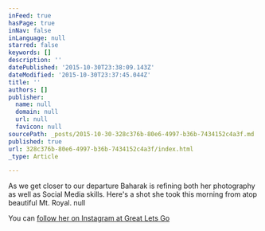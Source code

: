 ```yaml
---
inFeed: true
hasPage: true
inNav: false
inLanguage: null
starred: false
keywords: []
description: ''
datePublished: '2015-10-30T23:38:09.143Z'
dateModified: '2015-10-30T23:37:45.044Z'
title: ''
authors: []
publisher:
  name: null
  domain: null
  url: null
  favicon: null
sourcePath: _posts/2015-10-30-328c376b-80e6-4997-b36b-7434152c4a3f.md
published: true
url: 328c376b-80e6-4997-b36b-7434152c4a3f/index.html
_type: Article

---
```

As we get closer to our departure Baharak is refining both her photography as well as Social Media skills. Here's a shot she took this morning from atop beautiful Mt. Royal.
null

You can [follow her on Instagram at Great Lets Go][0]

[0]: http://instagram.com/greatletsgo